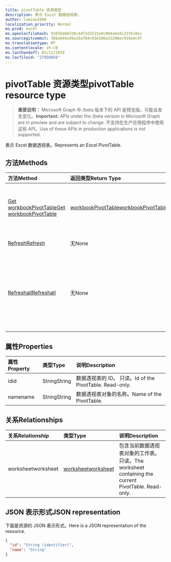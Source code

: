 ```yaml
---
title: pivotTable 资源类型
description: 表示 Excel 数据透视表。
author: lumine2008
localization_priority: Normal
ms.prod: excel
ms.openlocfilehash: 91035b607d8c44f2d1515e9c004abd4c2235c0ec
ms.sourcegitcommit: 36be044c89a19af84c93e586e22200ec919e4c9f
ms.translationtype: MT
ms.contentlocale: zh-CN
ms.lasthandoff: 01/12/2019
ms.locfileid: "27950856"
---
```

# <a name="pivottable-resource-type"></a><span data-ttu-id="0cce6-103">pivotTable 资源类型</span><span class="sxs-lookup"><span data-stu-id="0cce6-103">pivotTable resource type</span></span>

> <span data-ttu-id="0cce6-104">**重要说明：** Microsoft Graph 中 /beta 版本下的 API 是预览版，可能会发生变化。</span><span class="sxs-lookup"><span data-stu-id="0cce6-104">**Important:** APIs under the /beta version in Microsoft Graph are in preview and are subject to change.</span></span> <span data-ttu-id="0cce6-105">不支持在生产应用程序中使用这些 API。</span><span class="sxs-lookup"><span data-stu-id="0cce6-105">Use of these APIs in production applications is not supported.</span></span>

<span data-ttu-id="0cce6-106">表示 Excel 数据透视表。</span><span class="sxs-lookup"><span data-stu-id="0cce6-106">Represents an Excel PivotTable.</span></span>

## <a name="methods"></a><span data-ttu-id="0cce6-107">方法</span><span class="sxs-lookup"><span data-stu-id="0cce6-107">Methods</span></span>

| <span data-ttu-id="0cce6-108">方法</span><span class="sxs-lookup"><span data-stu-id="0cce6-108">Method</span></span>           | <span data-ttu-id="0cce6-109">返回类型</span><span class="sxs-lookup"><span data-stu-id="0cce6-109">Return Type</span></span>    |<span data-ttu-id="0cce6-110">说明</span><span class="sxs-lookup"><span data-stu-id="0cce6-110">Description</span></span>|
|:---------------|:--------|:----------|
|[<span data-ttu-id="0cce6-111">Get workbookPivotTable</span><span class="sxs-lookup"><span data-stu-id="0cce6-111">Get workbookPivotTable</span></span>](../api/workbookpivottable-get.md) | [<span data-ttu-id="0cce6-112">workbookPivotTable</span><span class="sxs-lookup"><span data-stu-id="0cce6-112">workbookPivotTable</span></span>](workbookpivottable.md) |<span data-ttu-id="0cce6-113">读取 workbookPivotTable 对象的属性和关系。</span><span class="sxs-lookup"><span data-stu-id="0cce6-113">Read properties and relationships of workbookPivotTable object.</span></span>|
|[<span data-ttu-id="0cce6-114">Refresh</span><span class="sxs-lookup"><span data-stu-id="0cce6-114">Refresh</span></span>](../api/workbookpivottable-refresh.md)|<span data-ttu-id="0cce6-115">无</span><span class="sxs-lookup"><span data-stu-id="0cce6-115">None</span></span>|<span data-ttu-id="0cce6-116">刷新数据透视表。</span><span class="sxs-lookup"><span data-stu-id="0cce6-116">Refreshes the PivotTable.</span></span> |
|[<span data-ttu-id="0cce6-117">Refreshall</span><span class="sxs-lookup"><span data-stu-id="0cce6-117">Refreshall</span></span>](../api/workbookpivottable-refreshall.md)|<span data-ttu-id="0cce6-118">无</span><span class="sxs-lookup"><span data-stu-id="0cce6-118">None</span></span>|<span data-ttu-id="0cce6-p102">刷新给定工作表内的所有表。请注意，只能对数据透视表集合执行此操作。</span><span class="sxs-lookup"><span data-stu-id="0cce6-p102">Refresh all tables within given worksheet. Note that this action is available only on the pivot table collection.</span></span>|

## <a name="properties"></a><span data-ttu-id="0cce6-121">属性</span><span class="sxs-lookup"><span data-stu-id="0cce6-121">Properties</span></span>
| <span data-ttu-id="0cce6-122">属性</span><span class="sxs-lookup"><span data-stu-id="0cce6-122">Property</span></span>     | <span data-ttu-id="0cce6-123">类型</span><span class="sxs-lookup"><span data-stu-id="0cce6-123">Type</span></span>   |<span data-ttu-id="0cce6-124">说明</span><span class="sxs-lookup"><span data-stu-id="0cce6-124">Description</span></span>|
|:---------------|:--------|:----------|
|<span data-ttu-id="0cce6-125">id</span><span class="sxs-lookup"><span data-stu-id="0cce6-125">id</span></span>|<span data-ttu-id="0cce6-126">String</span><span class="sxs-lookup"><span data-stu-id="0cce6-126">String</span></span>| <span data-ttu-id="0cce6-p103">数据透视表的 ID。 只读。</span><span class="sxs-lookup"><span data-stu-id="0cce6-p103">Id of the PivotTable.   Read-only.</span></span>|
|<span data-ttu-id="0cce6-129">name</span><span class="sxs-lookup"><span data-stu-id="0cce6-129">name</span></span>|<span data-ttu-id="0cce6-130">String</span><span class="sxs-lookup"><span data-stu-id="0cce6-130">String</span></span>|<span data-ttu-id="0cce6-131">数据透视表对象的名称。</span><span class="sxs-lookup"><span data-stu-id="0cce6-131">Name of the PivotTable.</span></span>    |

## <a name="relationships"></a><span data-ttu-id="0cce6-132">关系</span><span class="sxs-lookup"><span data-stu-id="0cce6-132">Relationships</span></span>
| <span data-ttu-id="0cce6-133">关系</span><span class="sxs-lookup"><span data-stu-id="0cce6-133">Relationship</span></span> | <span data-ttu-id="0cce6-134">类型</span><span class="sxs-lookup"><span data-stu-id="0cce6-134">Type</span></span>   |<span data-ttu-id="0cce6-135">说明</span><span class="sxs-lookup"><span data-stu-id="0cce6-135">Description</span></span>|
|:---------------|:--------|:----------|
|<span data-ttu-id="0cce6-136">worksheet</span><span class="sxs-lookup"><span data-stu-id="0cce6-136">worksheet</span></span>|[<span data-ttu-id="0cce6-137">worksheet</span><span class="sxs-lookup"><span data-stu-id="0cce6-137">worksheet</span></span>](worksheet.md)| <span data-ttu-id="0cce6-p104">包含当前数据透视表对象的工作表。只读。</span><span class="sxs-lookup"><span data-stu-id="0cce6-p104">The worksheet containing the current PivotTable. Read-only.</span></span>   |

## <a name="json-representation"></a><span data-ttu-id="0cce6-140">JSON 表示形式</span><span class="sxs-lookup"><span data-stu-id="0cce6-140">JSON representation</span></span>
<span data-ttu-id="0cce6-141">下面是资源的 JSON 表示形式。</span><span class="sxs-lookup"><span data-stu-id="0cce6-141">Here is a JSON representation of the resource.</span></span>

<!-- {
  "blockType": "resource",
  "optionalProperties": [

  ],
  "@odata.type": "microsoft.graph.workbookPivotTable"
}-->

```json
{
  "id": "String (identifier)",
  "name": "String"
}

```
